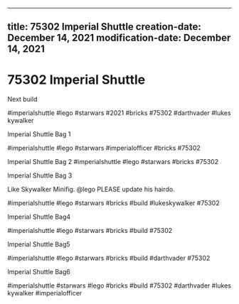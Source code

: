 ----
title: 75302 Imperial Shuttle
creation-date: December 14, 2021
modification-date: December 14, 2021
----

# 75302 Imperial Shuttle
Next build

#imperialshuttle #lego #starwars #2021 #bricks #75302 #darthvader #lukeskywalker 

Imperial Shuttle
Bag 1

#imperialshuttle #lego #starwars #imperialofficer #bricks #75302 

Imperial Shuttle
Bag 2
#imperialshuttle #lego #starwars #bricks #75302

Imperial Shuttle
Bag 3

Like Skywalker Minifig. @lego PLEASE update his hairdo.

#imperialshuttle #lego #starwars #bricks #build #lukeskywalker #75302

Imperial Shuttle
Bag4

#imperialshuttle #lego #starwars #bricks #build #75302

Imperial Shuttle
Bag5

#imperialshuttle #lego #starwars #bricks #build #darthvader #75302

Imperial Shuttle
Bag6

#imperialshuttle #starwars #lego #bricks #build #75302 #darthvader #lukeskywalker #imperialofficer


